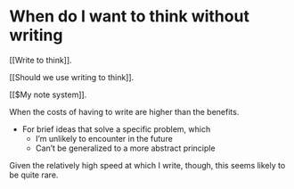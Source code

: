 # When do I want to think without writing
[[Write to think]].

[[Should we use writing to think]].

[[$My note system]].

When the costs of having to write are higher than the benefits. 

* For brief ideas that solve a specific problem, which
	* I’m unlikely to encounter in the future
	* Can’t be generalized to a more abstract principle

Given the relatively high speed at which I write, though, this seems likely to be quite rare.

<!-- #p0 -->

<!-- {BearID:FF6A2D41-7F12-4E4E-93D3-F923403E243E-3179-00000445B333B56D} -->
